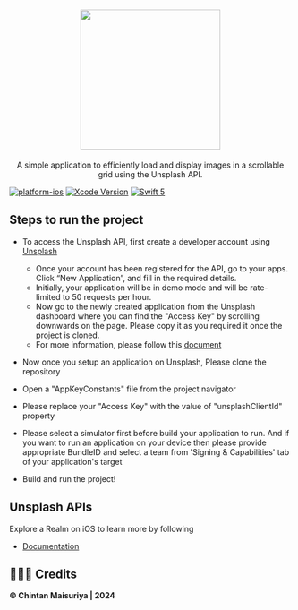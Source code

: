 <h1 align="center">
  <img src="https://github.com/chintanMaisuriya/Imagify/assets/38044758/e5f68d2c-8c29-4643-9832-cb737a92b790" width="250px"/><br/>
</h1>
<p align="center">A simple application to efficiently load and display images in a scrollable grid using the Unsplash API.</p>

[![platform-ios](https://img.shields.io/badge/platform-ios-lightgrey.svg)](https://developer.apple.com/)
[![Xcode Version](https://img.shields.io/badge/Xcode-14.2-red.svg?style=flat-square)](https://developer.apple.com/)
[![Swift 5](https://img.shields.io/badge/swift-5.2-red.svg?style=flat)](https://developer.apple.com/swift)


## Steps to run the project

- To access the Unsplash API, first create a developer account using <a href = "https://unsplash.com/oauth/applications">Unsplash</a>
    - Once your account has been registered for the API, go to your apps. Click “New Application”, and fill in the required details. 
    - Initially, your application will be in demo mode and will be rate-limited to 50 requests per hour.
    - Now go to the newly created application from the Unsplash dashboard where you can find the "Access Key" by scrolling downwards on the page. Please copy it as you required it once the project is cloned.
    - For more information, please follow this <a href = "https://unsplash.com/documentation#getting-started">document</a>
    
- Now once you setup an application on Unsplash, Please clone the repository
- Open a "AppKeyConstants" file from the project navigator 
- Please replace your "Access Key" with the value of "unsplashClientId" property
- Please select a simulator first before build your application to run. And if you want to run an application on your device then please provide appropriate BundleID and select a team from 'Signing & Capabilities' tab of your application's target
- Build and run the project!

## Unsplash APIs

Explore a Realm on iOS to learn more by following
- [Documentation](https://unsplash.com/documentation)

## 👨🏻‍💻 Credits

**© Chintan Maisuriya | 2024**
